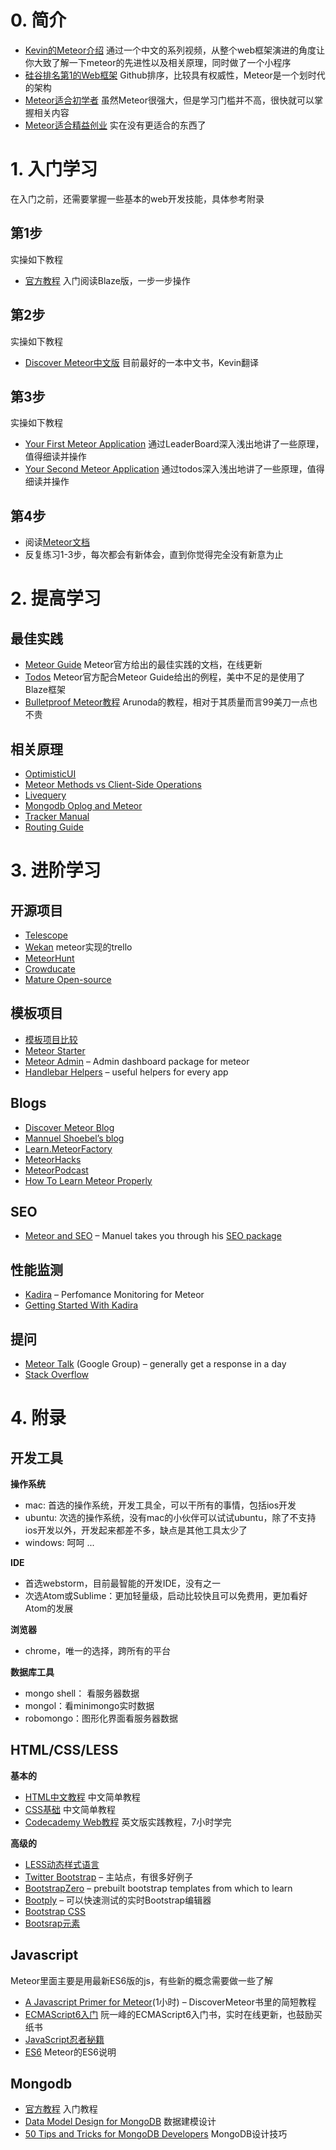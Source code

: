 
#  0. 简介

* [Kevin的Meteor介绍](http://www.maiziedu.com/lesson/3446/) 通过一个中文的系列视频，从整个web框架演进的角度让你大致了解一下meteor的先进性以及相关原理，同时做了一个小程序
* [硅谷排名第1的Web框架](https://github.com/showcases/web-application-frameworks) Github排序，比较具有权威性，Meteor是一个划时代的架构
* [Meteor适合初学者](http://learn.meteorfactory.io/9-reasons-meteor-is-a-great-choice-for-beginners/)  虽然Meteor很强大，但是学习门槛并不高，很快就可以掌握相关内容
* [Meteor适合精益创业](http://www.manuel-schoebel.com/blog/meteorjs-the-perfect-match-for-lean-startups) 实在没有更适合的东西了

# 1. 入门学习

在入门之前，还需要掌握一些基本的web开发技能，具体参考附录

## 第1步

实操如下教程
* [官方教程](https://www.meteor.com/tutorials/blaze/creating-an-app)	入门阅读Blaze版，一步一步操作

## 第2步

实操如下教程
* [Discover Meteor中文版](http://zh.discovermeteor.com/)  目前最好的一本中文书，Kevin翻译

## 第3步

实操如下教程
* [Your First Meteor Application](http://meteortips.com/first-meteor-tutorial/)  通过LeaderBoard深入浅出地讲了一些原理，值得细读并操作
* [Your Second Meteor Application](http://meteortips.com/second-meteor-tutorial/) 通过todos深入浅出地讲了一些原理，值得细读并操作


## 第4步
* 阅读[Meteor文档](http://docs.meteor.com/)
* 反复练习1-3步，每次都会有新体会，直到你觉得完全没有新意为止


# 2. 提高学习


## 最佳实践

- [Meteor Guide](http://guide.meteor.com/) Meteor官方给出的最佳实践的文档，在线更新
- [Todos](https://github.com/meteor/todos) Meteor官方配合Meteor Guide给出的例程，美中不足的是使用了Blaze框架
- [Bulletproof Meteor教程](https://bulletproofmeteor.com/) Arunoda的教程，相对于其质量而言99美刀一点也不贵

## 相关原理

- [OptimisticUI](http://info.meteor.com/blog/optimistic-ui-with-meteor-latency-compensation)
- [Meteor Methods vs Client-Side Operations](https://www.discovermeteor.com/blog/meteor-methods-client-side-operations/)
- [Livequery](https://www.meteor.com/livequery)
- [Mongodb Oplog and Meteor](https://meteorhacks.com/mongodb-oplog-and-meteor)
- [Tracker Manual](https://github.com/meteor/meteor/wiki/Tracker-Manual)
- [Routing Guide](https://kadira.io/academy/meteor-routing-guide)


# 3. 进阶学习

## 开源项目

- [Telescope](https://github.com/TelescopeJS/Telescope)
- [Wekan](https://github.com/wekan/wekan) meteor实现的trello
- [MeteorHunt](https://github.com/meteoric/meteorhunt)
- [Crowducate](https://github.com/Crowducate/crowducate-next)
- [Mature Open-source](https://forums.meteor.com/t/mature-open-source-apps-built-with-meteor/935)

## 模板项目

- [模板项目比较](https://medium.com/things-i-did-and-learned-today/in-search-of-a-meteor-boilerplate-6f01fe5abfd1)
- [Meteor Starter](http://learn.meteorfactory.io/)
- [Meteor Admin](http://meteorfactory.io/meteor-admin) – Admin dashboard package for meteor
- [Handlebar Helpers](https://github.com/raix/Meteor-handlebar-helpers) – useful helpers for every app

## Blogs
- [Discover Meteor Blog](https://www.discovermeteor.com/blog/)
- [Mannuel Shoebel’s blog](http://www.manuel-schoebel.com/blog)
- [Learn.MeteorFactory](http://learn.meteorfactory.io/)
- [MeteorHacks](https://meteorhacks.com/)
- [MeteorPodcast](http://www.meteorpodcast.com/)
- [How To Learn Meteor Properly](http://javascriptissexy.com/learn-meteor-js-properly/)

## SEO

- [Meteor and SEO](http://manuel-schoebel.com/blog/meteor-and-seo) – Manuel takes you through his [SEO package](https://github.com/DerMambo/ms-seo)


## 性能监测

- [Kadira](https://kadira.io/) – Perfomance Monitoring for Meteor
- [Getting Started With Kadira](https://kadira.io/academy/getting-started-with-kadira/)


## 提问

- [Meteor Talk](https://groups.google.com/forum/#!forum/meteor-talk) (Google Group) – generally get a response in a day
- [Stack Overflow](http://stackoverflow.com/questions/tagged/meteor)

# 4. 附录

## 开发工具
**操作系统**
* mac: 首选的操作系统，开发工具全，可以干所有的事情，包括ios开发
* ubuntu: 次选的操作系统，没有mac的小伙伴可以试试ubuntu，除了不支持ios开发以外，开发起来都差不多，缺点是其他工具太少了
* windows: 呵呵 ...

**IDE**
* 首选webstorm，目前最智能的开发IDE，没有之一
* 次选Atom或Sublime：更加轻量级，启动比较快且可以免费用，更加看好Atom的发展

**浏览器**
* chrome，唯一的选择，跨所有的平台

**数据库工具**
* mongo shell： 看服务器数据
* mongol：看minimongo实时数据
* robomongo：图形化界面看服务器数据

## HTML/CSS/LESS

**基本的**
- [HTML中文教程](http://www.w3school.com.cn/html/index.asp) 中文简单教程
- [CSS基础](http://www.w3school.com.cn/css/) 中文简单教程
- [Codecademy Web教程](http://www.codecademy.com/en/tracks/web) 英文版实践教程，7小时学完

**高级的**
- [LESS动态样式语言](http://www.bootcss.com/p/lesscss/)
- [Twitter Bootstrap](http://getbootstrap.com/) – 主站点，有很多好例子
- [BootstrapZero](http://bootstrapzero.com/) – prebuilt bootstrap templates from which to learn
- [Bootply](http://www.bootply.com/) – 可以快速测试的实时Bootstrap编辑器
- [Bootstrap CSS](http://getbootstrap.com/css/)
- [Bootsrap元素](http://getbootstrap.com/components)

## Javascript

Meteor里面主要是用最新ES6版的js，有些新的概念需要做一些了解

- [A Javascript Primer for Meteor](https://www.discovermeteor.com/blog/javascript-for-meteor/)(1小时) – DiscoverMeteor书里的简短教程
- [ECMAScript6入门](http://es6.ruanyifeng.com/) 阮一峰的ECMAScript6入门书，实时在线更新，也鼓励买纸书
- [JavaScript忍者秘籍](http://item.jd.com/11782877.html)
- [ES6](https://github.com/meteor/meteor/blob/master/packages/ecmascript/README.md) Meteor的ES6说明

## Mongodb

- [官方教程](http://docs.mongodb.org/manual/core/introduction/) 入门教程
- [Data Model Design for MongoDB](http://docs.mongodb.org/master/MongoDB-data-models-guide.pdf)  数据建模设计
- [50 Tips and Tricks for MongoDB Developers](https://marcell.memoryoftheworld.org/Kristina%20Chodorow/50%20Tips%20and%20Tricks%20for%20MongoDB%20Developers%20(1935)/50%20Tips%20and%20Tricks%20for%20MongoDB%20Developers%20-%20Kristina%20Chodorow.pdf) MongoDB设计技巧
